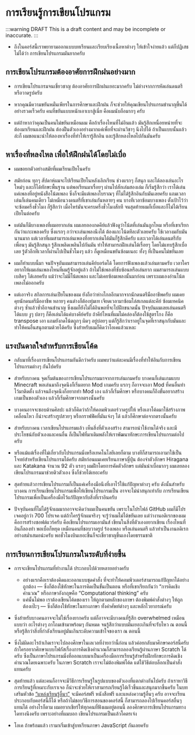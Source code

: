 # การเรียนรู้การเขียนโปรแกรม

:::warning DRAFT
This is a draft content and may be incomplete or inaccurate.
:::

- ถึงในคอร์สนี้เราพยายามออกแบบบทเรียนและเรียบเรียงเนื้อหาต่างๆ ให้เข้าใจง่ายแล้ว
    แต่ก็ปฏิเสธไม่ได้ว่า
    การเขียนโปรแกรมมันยากครับ

## การเขียนโปรแกรมต้องอาศัยการฝึกฝนอย่างมาก

- การเขียนโปรแกรมจนเชี่ยวชาญ
    ต้องอาศัยการฝึกฝนเยอะมากครับ
    ไม่ต่างจากการหัดเล่นดนตรีหรือวาดรูปครับ

- หากคุณมีความขยันหมั่นเพียรในการศึกษาและฝึกฝน
    ก็จะช่วยให้คุณเขียนโปรแกรมชำนาญขึ้นได้อย่างรวดเร็วครับ
    คนที่ขยันแบบหนักเอาเบาสู้เนี่ย คือผมนับถือมากๆ ครับ

- แต่ถ้าหากว่าคุณเป็นคนไม่ขยันเหมือนผม
    คือถ้าเรื่องไหนที่ไม่อินแล้ว มันรู้สึกเหนื่อยหน่ายที่จะต้องมาเรียนและฝึกฝน ต้องฝืนตัวเองอย่างมากแค่เพื่อที่จะผ่านวิชาๆ นึงไปได้
    ถ้าเป็นแบบนั้นแล้วล่ะก็
    ผมขอแนะนำให้ลองหาเรื่องที่ทำให้เรารู้สึกอิน และรู้สึกหลงไหลไปกันมันครับ

## หาเรื่องที่หลงไหล เพื่อให้ฝึกฝนได้โดยไม่เบื่อ

- ผมขอยกตัวอย่างสมัยที่ผมเรียนเปียโนครับ

- สมัยก่อน ทุกๆ สัปดาห์ผมจะไปเรียนเปียโนหลังเลิกเรียน
    ช่วงแรกๆ ก็สนุก และได้ลองเล่นอะไรใหม่ๆ และก็ได้ทักษะพื้นฐาน
    แต่พอเรียนมาเรื่อยๆ ผ่านไปสักเล่มสองเล่ม ก็เริ่มรู้สึกว่า
    เราได้เล่นแค่เพลงที่อยู่หนังสือโน้ตเพลง ซึ่งก็จะมีแต่เพลงโบราณๆ ที่ไม่ได้รู้สึกอินกับมันเลยครับ
    แถมเวลาเล่นก็เล่นคนเดียว ไม่เหมือนวงดนตรีที่เขาเล่นกันหลายๆ คน
    บางทีเวลาซ้อมบางเพลง ตั้งเป้าไว้ว่าจะซ้อมครึ่งชั่วโมง ก็รู้สึกว่า เมื่อไหร่มันจะครบครึ่งชั่วโมงสักที
    จนสุดท้ายผมก็เบื่อและก็ไม่ได้เรียนเปียโนต่อครับ

- แต่มันก็มีบางเพลงที่ผมอยากเล่น ผมเลยลองกดคีย์แล้วฟังดูว่าโน้ตที่เล่นมันถูกไหม
    หรือที่เขาเรียกกันว่าแกะเพลงครับ
    ซึ่งแรกๆ กว่าจะเล่นเพลงนึงได้ ต้องแกะโน้ตทีละตัวเลยครับ ใช้เวลางมกับมันนานมาก
    แต่เวลาที่ผมสามารถเล่นเพลงที่อยากเล่นได้มันก็รู้สึกดีครับ
    และเวลาได้เล่นดนตรีกับเพื่อนๆ มันรู้สึกสนุก รู้สึกเพลิดเพลินไปกันมัน ทำให้สามารถฝึกเล่นได้เรื่อยๆ โดยไม่แทบรู้สึกเบื่อเลย
    รู้ตัวอีกทีเวลาก็ผ่านไปเป็นชั่วโมงๆ แล้ว
    ก็ดูเหมือนขยันซ้อมเนอะ ทั้งๆ ที่เป็นคนไม่ขยันเลย

- ผมก็ทำแบบนี้มา จนปัจจุบันผมสามารถเล่นคีย์บอร์ดได้ โดยการฟังเพลงแล้วเล่นตามครับ
    เวลาใครอยากให้ผมเล่นเพลงไหนที่ผมรู้จักอยู่แล้ว ถ้าไม่ใช่เพลงที่ซับซ้อนหรือเล่นยาก ผมสามารถเล่นแบบเบสิคๆ ได้เลยครับ แม้ว่าจะไม่มีโน้ตเพลง และไม่เคยซ้อมเพลงนั้นมาก่อน เพราะผมเองอ่านโน้ตเพลงไม่ออกครับ

- แต่เอาจริง สกิลการเล่นเปียโนของผม ยังถือว่าห่างไกลอีกมากจากนักดนตรีมืออาชีพครับ
    ผมเคยคุยนักดนตรีมืออาชีพ หลายๆ คนต่างก็ต้องทุ่มเท เจียดเวลามาซ้อมไล่สเกลแต่ละคีย์ ซ้อมเทคนิคต่างๆ ซ้ำแล้วซ้ำอีกจนชำนาญ ซึ่งผมก็ยังไม่ได้อินพอที่จะไปฝึกขนาดนั้น
    ปัจจุบันผมเลยเล่นดนตรีได้แบบ งูๆ ปลาๆ ก็คือเล่นได้แค่บางคีย์ครับ
    ถ้าคีย์ไหนที่ผมไม่คล่องก็ต้องใช้สูตรโกง ก็คือ transpose เอา
    แถมยังกดโน้ตถูกๆ ผิดๆ อยู่บ่อยๆ
    แต่ก็รู้สึกว่าเราอยู่ในจุดที่เราสนุกกับมันและทำให้คนอื่นสนุกตามด้วยได้ครับ
    ซึ่งสำหรับผมก็คิดว่าโอเคแล้วแหละ

## แรงบันดาลใจสำหรับการเขียนโค้ด

- กลับมาที่เรื่องการเขียนโปรแกรมกันดีกว่าครับ
    ผมพบว่าแต่ละคนมีเรื่องที่ทำให้อินกับการเขียนโปรแกรมต่างๆ กันไปครับ

- สำหรับบางคน จุดเริ่มต้นของการเขียนโปรแกรมมาจากการเล่นเกมครับ
    บางคนก็เล่นเกมแบบ Minecraft
    พอเล่นมาถึงจุดนึงก็เริ่มอยาก Mod เกมครับ
    แรกๆ ก็อาจจะเอา Mod ที่คนอื่นทำไว้มาติดตั้ง
    แล้วจนถึงจุดนึงก็อยากทำ Mod เอง แล้วก็เริ่มศึกษา
    หรือบางคนก็ถึงขั้นอยากสร้างเกมเป็นของตัวเอง แล้วก็เริ่มศึกษาจากตรงนั้นครับ

- บางคนอาจจะชอบด้านศิลปะ
    แล้วก็คิดว่าถ้าให้คอมพิวเตอร์วาดรูปให้
    หรือเอาโค้ดมาใช้สร้างภาพเคลื่อนไหว
    ก็น่าจะสร้างรูปสวยๆ หรือกราฟฟิคที่มันเจ๋งๆ ได้ แล้วก็ศึกษาต่อจากตรงนั้นครับ

- สำหรับบางคน
    เวลาเขียนโปรแกรมแล้ว เห็นสิ่งที่ตัวเองสร้าง สามารถนำใช้งานได้จริง และมีประโยชน์กับตัวเองและคนอื่น
    ก็เป็นไฟที่มาเติมพลังให้เราพัฒนาทักษะการเขียนโปรแกรมต่อไปครับ

- หรือแม้แต่เรื่องที่ไม่เกี่ยวกับโปรแกรมมิ่งหรือเทคโนโลยีเลยก็ตาม บางทีก็สามารถเอามาใช้เป็นโจทย์สำหรับเขียนโปรแกรมได้ครับ
    สมัยก่อนผมเคยเรียนภาษาญี่ปุ่น ต้องจำตัวอักษร Hiragana และ Katakana จำนวน 92 ตัว
    แรกๆ ผมฝึกโดยการคัดตัวอักษร แต่มันน่าเบื่อมากๆ
    ผมเลยลองเขียนโปรแกรมมาช่วยติวตัวเอง ซึ่งก็ช่วยได้เยอะครับ

- สุดท้ายแล้วการเขียนโปรแกรมก็เป็นแค่เครื่องมือนึงที่เอาไว้ใช้แก้ปัญหาต่างๆ ครับ
    ดังนั้นสำหรับบางคน การเรียนเขียนโปรแกรมเพื่อให้เขียนโปรแกรมเป็น อาจจะไม่น่าสนุกเท่ากับ การเรียนเขียนโปรแกรมเพื่อเป็นเครื่องมือไว้แก้ปัญหากับสิ่งที่เราอินครับ

- ปัจจุบันคนที่ไม่ได้รู้จักผมมากอาจจะคิดว่าผมเป็นคนขยัน เพราะในโปรไฟล์ GitHub ผมก็มีโปรเจคอยู่กว่า 700 โปรเจค
    แต่ถ้าใครรู้จักผมจริงๆ จะรู้ว่าผมไม่ได้ขยันเลย
    แต่ว่างานอดิเรกของผมคือการสร้างซอฟต์แวร์ครับ คือเขียนโปรแกรมเอามันส์ เขียนในสิ่งที่ตัวเองอยากเขียน เรื่องไหนที่อินก็ลองทำ พอเบื่อก็หยุด
    เหมือนคนที่ชอบวาดรูป ร้องเพลง หรือเล่นดนตรี แล้วทำเป็นงานอดิเรกอย่างสม่ำเสมอน่ะครับ พอชั่วโมงบินเยอะขึ้นก็จะเชี่ยวชาญขึ้นเองโดยธรรมชาติ

## การเรียนการเขียนโปรแกรมในระดับที่ง่ายขึ้น

- การจะเขียนโปรแกรมที่ทำงานได้ ประกอบไปด้วยหลายอย่างครับ

    - อย่างแรกคือเราต้องคิดและออกแบบชุดคำสั่ง ที่จะทำให้คอมพิวเตอร์สามารถแก้ปัญหาได้อย่างถูกต้อง — ซึ่งก็ต้องใช้ทักษะในการคิดเป็นขั้นเป็นตอน หรือที่เขาเรียกกันว่า “การคิดเชิงคำนวณ” หรือภาษาอังกฤษคือ “Computational thinking” ครับ
    - แค่นั้นไม่พอ เราต้องเขียนโค้ดของเรา ให้ถูกตามหลักของภาษา ต้องพิมพ์คำสั่งต่างๆ ให้ถูกต้องเป๊ะๆ — ซึ่งก็ต้องใช้ทักษะในทางภาษา ทั้งคำศัพท์ต่างๆ และหลักไวยากรณ์ครับ

- ซึ่งสำหรับบางคนอาจจะไม่ใช่เรื่องยากครับ
    แต่ก็อาจจะมีบางคนที่รู้สึก overwhelmed เหมือนแบบว่า อะไรต่างๆ ถาโถมเข้ามาพร้อมๆ กันหมด จนรู้สึกว่าแบบมันเยอะเกินที่จะรับไหว ณ ตอนนี้
    หรือรู้สึกว่าสิ่งที่กำลังเรียนอยู่มันเกินระดับความเข้าใจของเรา ณ ตอนนี้

- ซึ่งไม่ผิดอะไรถ้าเกิดเราจะไปลองศึกษาในเลเวลที่ง่ายกว่านี้ก่อน แล้วค่อยกลับมาศึกษาคอร์สนี้ครับ
    ถ้าใครอยากศึกษาแบบโฟกัสเรื่องการคิดเชิงคำนวณ​ ก็สามารถลองเรียนรู้ผ่านภาษา Scratch ได้ครับ ซึ่งเป็นภาษาโปรแกรมมิ่งที่ออกแบบมาเป็นเครื่องมือการเรียนรู้สำหรับฝึกทักษะการคิดเชิงคำนวณโดยเฉพาะครับ
    ในภาษา Scratch เราจะไม่ต้องพิมพ์โค้ด แต่ใช้วิธีต่อบล็อกเป็นคำสั่งแทนครับ

- สุดท้ายแล้ว
    แต่ละคนก็อาจจะมีวิธีการเรียนรู้ในรูปแบบของตัวเองที่แตกต่างกันไปครับ
    ถ้าเราหาวิธีการเรียนรู้ที่เหมาะกับเราเจอ ก็น่าจะช่วยให้เราสามารถเรียนรู้ได้เร็วขึ้นและสนุกมากขึ้นครับ
    ในบทเสริมหัวข้อ [“แหล่งเรียนรู้อื่นๆ”](./resources.html) จะมีคอร์สฟรี หนังสือฟรี และแหล่งความรู้อื่นๆ ครับ
    อาจจะเรียนประกอบกับคอร์สนี้ก็ได้
    หรือถ้าไม่ชอบวิธีการสอนของคอร์สนี้ ก็สามารถลองไปเรียนคอร์สอื่นๆ แทนได้
    อย่างไรก็ตาม ผมอยากเชียร์ให้ทุกคนที่ฟังผมอยู่ตอนนี้ ลองศึกษาการเขียนโปรแกรมทางใดทางนึงครับ
    เพราะอย่างที่ผมบอก
    เขียนโปรแกรมเป็นแล้วโคตรเจ๋ง

- โอเค
    ถ้าพร้อมแล้ว เรามาเริ่มเข้าสู่บทเรียนภาษา JavaScript กันเลยครับ

